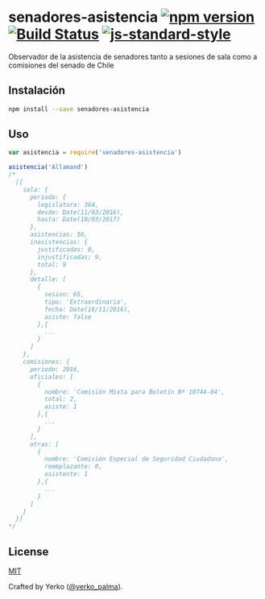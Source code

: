 # senadores-asistencia [![npm version](https://img.shields.io/npm/v/senadores-asistencia.svg?style=flat-square)](https://www.npmjs.com/package/senadores-asistencia) [![Build Status](https://img.shields.io/travis/YerkoPalma/senadores-asistencia/master.svg?style=flat-square)](https://travis-ci.org/YerkoPalma/senadores-asistencia) [![js-standard-style](https://img.shields.io/badge/code%20style-standard-brightgreen.svg?style=flat-square)](https://github.com/feross/standard)

Observador de la asistencia de senadores tanto a sesiones de sala como a comisiones del senado de Chile

## Instalación

```bash
npm install --save senadores-asistencia
```

## Uso

```javascript
var asistencia = require('senadores-asistencia')

asistencia('Allamand')
/*
  [{
    sala: {
      periodo: {
        legislatura: 364,
        desde: Date(11/03/2016),
        hasta: Date(10/03/2017)
      },
      asistencias: 56,
      inasistencias: {
        justificadas: 0,
        injustificadas: 9,
        total: 9
      },
      detalle: [
        {
          sesion: 65,
          tipo: 'Extraordinaria',
          fecha: Date(16/11/2016),
          asiste: false
        },{
          ...
        }
      ]
    },
    comisiones: {
      periodo: 2016,
      oficiales: [
        {
          nombre: 'Comisión Mixta para Boletín Nº 10744-04',
          total: 2,
          asiste: 1
        },{
          ...
        }
      ],
      otras: [
        {
          nombre: 'Comisión Especial de Seguridad Ciudadana',
          reemplazante: 0,
          asistente: 1
        },{
          ...
        }
      ]
    }
  }]
*/
```

## License

[MIT](/license)

Crafted by Yerko ([@yerko_palma](https://twitter.com/yerko_palma)).
